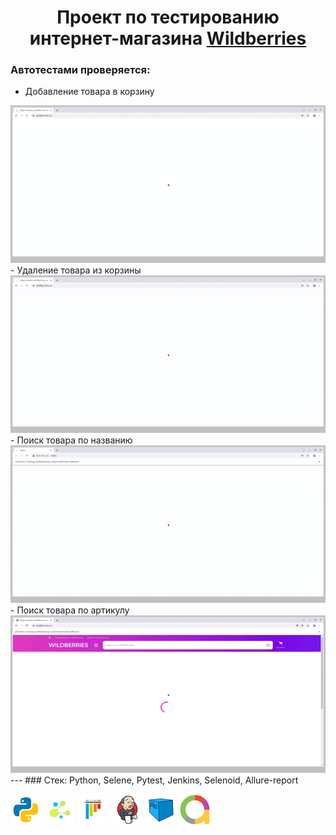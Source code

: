 <h1 align="center">Проект по тестированию интернет-магазина <a href="https://www.wildberries.ru/"> Wildberries </a> </h1>


### Автотестами проверяется:

- Добавление товара в корзину  
<img src="readme_files/add_to_cart.gif" width="600"/>  
- Удаление товара из корзины  
<img src="readme_files/remove_from_cart.gif" width="600"/>  
- Поиск товара по названию  
<img src="readme_files/search_by_name.gif" width="600"/>  
- Поиск товара по артикулу  
<img src="readme_files/search_by_article.gif" width="600"/>
---
### Стек: Python, Selene, Pytest, Jenkins, Selenoid, Allure-report
<p align="left">
<img align="center" src="logo/python.svg" width="50"/>
<img align="center"  src="logo/selene.png" width="50"/>
<img align="center"  src="logo/pytest-original.svg" width="50"/>
<img align="center"  src="logo/Jenkins.svg" width="50"/>
<img align="center"  src="logo/Selenoid.svg" width="50"/>
<img align="center"  src="logo/Allure_new.png" width="50"/>
</p>







